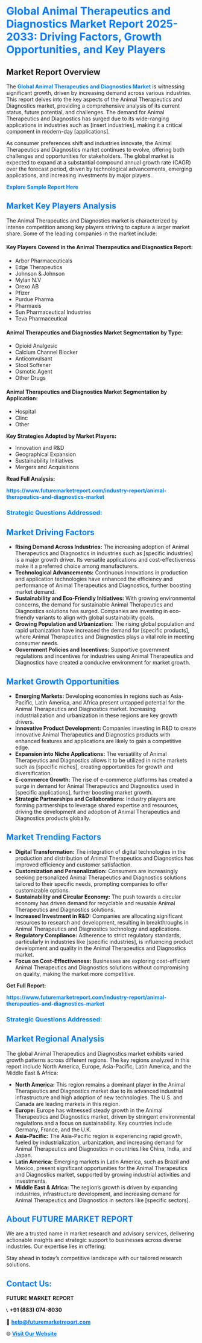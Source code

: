 <h1 style="color: #007BFF;">Global Animal Therapeutics and Diagnostics Market Report 2025-2033: Driving Factors, Growth Opportunities, and Key Players</h1>

<section id="overview">
<h2>Market Report Overview</h2>
<p>The <a href="https://www.futuremarketreport.com/industry-report/animal-therapeutics-and-diagnostics-market" style="color: #007BFF; text-decoration: none;"><strong>Global Animal Therapeutics and Diagnostics Market</strong></a> is witnessing significant growth, driven by increasing demand across various industries. This report delves into the key aspects of the Animal Therapeutics and Diagnostics market, providing a comprehensive analysis of its current status, future potential, and challenges. The demand for Animal Therapeutics and Diagnostics has surged due to its wide-ranging applications in industries such as [insert industries], making it a critical component in modern-day [applications].</p>
<p>As consumer preferences shift and industries innovate, the Animal Therapeutics and Diagnostics market continues to evolve, offering both challenges and opportunities for stakeholders. The global market is expected to expand at a substantial compound annual growth rate (CAGR) over the forecast period, driven by technological advancements, emerging applications, and increasing investments by major players.</p>
</section>

<section id="overview">
<p><a href="https://www.futuremarketreport.com/request-sample/reportId=36934" style="color: #007BFF; text-decoration: none;"><strong>Explore Sample Report Here</strong></a></p>
</section>

<section id="key-players">
<h2 style="color: #007BFF;">Market Key Players Analysis</h2>
<p>The Animal Therapeutics and Diagnostics market is characterized by intense competition among key players striving to capture a larger market share. Some of the leading companies in the market include:</p>
<h4>Key Players Covered in the Animal Therapeutics and Diagnostics Report:</h4>
<ul><li>Arbor Pharmaceuticals</li><li>Edge Therapeutics</li><li>Johnson &amp; Johnson</li><li>Mylan N.V</li><li>Orexo AB</li><li>Pfizer</li><li>Purdue Pharma</li><li>Pharmaxis</li><li>Sun Pharmaceutical Industries</li><li>Teva Pharmaceutical</li></ul>
<h4>Animal Therapeutics and Diagnostics Market Segmentation by Type:</h4>
<ul><li>Opioid Analgesic</li><li>Calcium Channel Blocker</li><li>Anticonvulsant</li><li>Stool Softener</li><li>Osmotic Agent</li><li>Other Drugs</li></ul>

<h4>Animal Therapeutics and Diagnostics Market Segmentation by Application:</h4>
<ul><li>Hospital</li><li>Clinc</li><li>Other</li></ul>
<p><strong>Key Strategies Adopted by Market Players:</strong></p>
<ul>
<li>Innovation and R&D</li>
<li>Geographical Expansion</li>
<li>Sustainability Initiatives</li>
<li>Mergers and Acquisitions</li>
</ul>
</section>

<section>
<p><strong>Read Full Analysis: </strong></p><a href="https://www.futuremarketreport.com/industry-report/animal-therapeutics-and-diagnostics-market" style="color: #007BFF; text-decoration: none;"><strong>https://www.futuremarketreport.com/industry-report/animal-therapeutics-and-diagnostics-market</strong></a>
<h3 style="color: #007BFF;">Strategic Questions Addressed:</h3>
</section>

<section id="driving-factors">
<h2 style="color: #007BFF;">Market Driving Factors</h2>
<ul>
<li><strong>Rising Demand Across Industries:</strong> The increasing adoption of Animal Therapeutics and Diagnostics in industries such as [specific industries] is a major growth driver. Its versatile applications and cost-effectiveness make it a preferred choice among manufacturers.</li>
<li><strong>Technological Advancements:</strong> Continuous innovations in production and application technologies have enhanced the efficiency and performance of Animal Therapeutics and Diagnostics, further boosting market demand.</li>
<li><strong>Sustainability and Eco-Friendly Initiatives:</strong> With growing environmental concerns, the demand for sustainable Animal Therapeutics and Diagnostics solutions has surged. Companies are investing in eco-friendly variants to align with global sustainability goals.</li>
<li><strong>Growing Population and Urbanization:</strong> The rising global population and rapid urbanization have increased the demand for [specific products], where Animal Therapeutics and Diagnostics plays a vital role in meeting consumer needs.</li>
<li><strong>Government Policies and Incentives:</strong> Supportive government regulations and incentives for industries using Animal Therapeutics and Diagnostics have created a conducive environment for market growth.</li>
</ul>
</section>

<section id="growth-opportunities">
<h2 style="color: #007BFF;">Market Growth Opportunities</h2>
<ul>
<li><strong>Emerging Markets:</strong> Developing economies in regions such as Asia-Pacific, Latin America, and Africa present untapped potential for the Animal Therapeutics and Diagnostics market. Increasing industrialization and urbanization in these regions are key growth drivers.</li>
<li><strong>Innovative Product Development:</strong> Companies investing in R&D to create innovative Animal Therapeutics and Diagnostics products with enhanced features and applications are likely to gain a competitive edge.</li>
<li><strong>Expansion into Niche Applications:</strong> The versatility of Animal Therapeutics and Diagnostics allows it to be utilized in niche markets such as [specific niches], creating opportunities for growth and diversification.</li>
<li><strong>E-commerce Growth:</strong> The rise of e-commerce platforms has created a surge in demand for Animal Therapeutics and Diagnostics used in [specific applications], further boosting market growth.</li>
<li><strong>Strategic Partnerships and Collaborations:</strong> Industry players are forming partnerships to leverage shared expertise and resources, driving the development and adoption of Animal Therapeutics and Diagnostics products globally.</li>
</ul>
</section>

<section id="trending-factors">
<h2 style="color: #007BFF;">Market Trending Factors</h2>
<ul>
<li><strong>Digital Transformation:</strong> The integration of digital technologies in the production and distribution of Animal Therapeutics and Diagnostics has improved efficiency and customer satisfaction.</li>
<li><strong>Customization and Personalization:</strong> Consumers are increasingly seeking personalized Animal Therapeutics and Diagnostics solutions tailored to their specific needs, prompting companies to offer customizable options.</li>
<li><strong>Sustainability and Circular Economy:</strong> The push towards a circular economy has driven demand for recyclable and reusable Animal Therapeutics and Diagnostics solutions.</li>
<li><strong>Increased Investment in R&D:</strong> Companies are allocating significant resources to research and development, resulting in breakthroughs in Animal Therapeutics and Diagnostics technology and applications.</li>
<li><strong>Regulatory Compliance:</strong> Adherence to strict regulatory standards, particularly in industries like [specific industries], is influencing product development and quality in the Animal Therapeutics and Diagnostics market.</li>
<li><strong>Focus on Cost-Effectiveness:</strong> Businesses are exploring cost-efficient Animal Therapeutics and Diagnostics solutions without compromising on quality, making the market more competitive.</li>
</ul>
</section>

<section>
<p><strong>Get Full Report: </strong></p><a href="https://www.futuremarketreport.com/industry-report/animal-therapeutics-and-diagnostics-market" style="color: #007BFF; text-decoration: none;"><strong>https://www.futuremarketreport.com/industry-report/animal-therapeutics-and-diagnostics-market</strong></a>
<h3 style="color: #007BFF;">Strategic Questions Addressed:</h3>
</section>


<section id="regional-analysis">
<h2 style="color: #007BFF;">Market Regional Analysis</h2>
<p>The global Animal Therapeutics and Diagnostics market exhibits varied growth patterns across different regions. The key regions analyzed in this report include North America, Europe, Asia-Pacific, Latin America, and the Middle East & Africa:</p>
<ul>
<li><strong>North America:</strong> This region remains a dominant player in the Animal Therapeutics and Diagnostics market due to its advanced industrial infrastructure and high adoption of new technologies. The U.S. and Canada are leading markets in this region.</li>
<li><strong>Europe:</strong> Europe has witnessed steady growth in the Animal Therapeutics and Diagnostics market, driven by stringent environmental regulations and a focus on sustainability. Key countries include Germany, France, and the U.K.</li>
<li><strong>Asia-Pacific:</strong> The Asia-Pacific region is experiencing rapid growth, fueled by industrialization, urbanization, and increasing demand for Animal Therapeutics and Diagnostics in countries like China, India, and Japan.</li>
<li><strong>Latin America:</strong> Emerging markets in Latin America, such as Brazil and Mexico, present significant opportunities for the Animal Therapeutics and Diagnostics market, supported by growing industrial activities and investments.</li>
<li><strong>Middle East & Africa:</strong> The region’s growth is driven by expanding industries, infrastructure development, and increasing demand for Animal Therapeutics and Diagnostics in sectors like [specific sectors].</li>
</ul>
</section>

<footer>
<h2 style="color: #007BFF;">About FUTURE MARKET REPORT</h2>
<p>We are a trusted name in market research and advisory services, delivering actionable insights and strategic support to businesses across diverse industries. Our expertise lies in offering:</p>

<p>Stay ahead in today’s competitive landscape with our tailored research solutions.</p>

<h2 style="color: #007BFF;">Contact Us:</h2>
<p><strong>FUTURE MARKET REPORT</strong></p>
<p>📞 <strong>+91 (883) 074-8030</strong></p>
<p>📧 <strong><a href="mailto:help@futuremarketreport.com" style="color: #007BFF;">help@futuremarketreport.com</a></strong></p>
<p>🌐 <strong><a href="https://www.futuremarketreport.com/" style="color: #007BFF;">Visit Our Website</a></strong></p>
</footer>